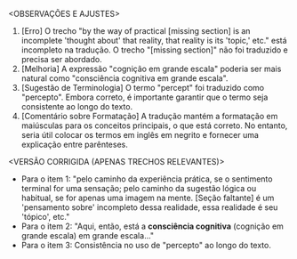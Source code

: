 <OBSERVAÇÕES E AJUSTES>
1. [Erro] O trecho "by the way of practical [missing section] is an incomplete 'thought about' that reality, that reality is its 'topic,' etc." está incompleto na tradução. O trecho "[missing section]" não foi traduzido e precisa ser abordado.
2. [Melhoria] A expressão "cognição em grande escala" poderia ser mais natural como "consciência cognitiva em grande escala".
3. [Sugestão de Terminologia] O termo "percept" foi traduzido como "percepto". Embora correto, é importante garantir que o termo seja consistente ao longo do texto.
4. [Comentário sobre Formatação] A tradução mantém a formatação em maiúsculas para os conceitos principais, o que está correto. No entanto, seria útil colocar os termos em inglês em negrito e fornecer uma explicação entre parênteses.

<VERSÃO CORRIGIDA (APENAS TRECHOS RELEVANTES)>
- Para o item 1: "pelo caminho da experiência prática, se o sentimento terminal for uma sensação; pelo caminho da sugestão lógica ou habitual, se for apenas uma imagem na mente. [Seção faltante] é um 'pensamento sobre' incompleto dessa realidade, essa realidade é seu 'tópico', etc."
- Para o item 2: "Aqui, então, está a **consciência cognitiva** (cognição em grande escala) em grande escala..."
- Para o item 3: Consistência no uso de "percepto" ao longo do texto.